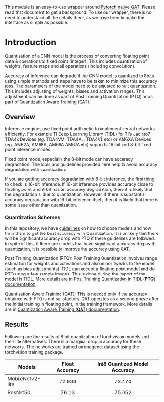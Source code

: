 
This module is an easy-to-use wrapper around [Pytorch native QAT](https://pytorch.org/docs/stable/quantization.html). Please read that document to get a background. To use our wrapper, there is no need to understand all the details there, as we have tried to make the interface as simple as possible.

# Introduction

Quantization of a CNN model is the process of converting floating point data & operations to fixed point (integer). This includes quantization of weights, feature maps and all operations (including convolution).

Accuracy of inference can degrade if the CNN model is quantized to 8bits using simple methods and steps have to be taken to minimize this accuracy loss. The parameters of the model need to be adjusted to suit quantization. This includes adjusting of weights, biases and activation ranges. This adjustment can be done as part of Post Training Quantization (PTQ) or as part of Quantization Aware Training (QAT).


## Overview
Inference engines use fixed point arithmetic to implement neural networks efficiently. For example TI Deep Learning Library (TIDL) for TI’s Jacinto7 TDA4x Devices (eg. TDA4VM, TDA4AL, TDA4VL etc) or AM6XA Devices (eg. AM62A, AM68A, AM69A AM67A etc) supports 16-bit and 8-bit fixed point inference modes.

Fixed point mode, especially the 8-bit mode can have accuracy degradation. The tools and guidelines provided here help to avoid accuracy degradation with quantization.

If you are getting accuracy degradation with 8-bit inference, the first thing to check is 16-bit inference. If 16-bit inference provides accuracy close to floating point and 8-bit has an accuracy degradation, there it is likely that the degradation si due to quantization. However, if there is substantial accuracy degradation with 16-bit inference itself, then it is likely that there is some issue other than quantization.

### Quantization Schemes
In this repository, we have  [guidelines](./docs/guidelines.md) on how to choose models and how train them to get the best accuracy with Quantization. It is unlikely that there will be significant accuracy drop with PTQ if these guidelines are followed. In spite of this, if there are models that have significant accuracy drop with quantization, it is possible to improve the accuracy using QAT.

Post Training Quantization (PTQ): Post Training Quantization involves range estimation for weights and activations and also minor tweaks to the model (such as bias adjustments). TIDL can accept a floating point model and do PTQ using a few sample images. This is done during the import of the model in TIDL. More details are in [Post Training Quantization in TIDL (**PTQ**) documentation](./docs/ptq.md).

Quantization Aware Training (QAT): This is needed only if the accuracy obtained with PTQ is not satisfactory. QAT operates as a second phase after the initial training in floating point, in the training framework. More details are in [Quantization Aware Training (**QAT**) documentation](./docs/qat.md).


## Results

Following are the results of 8 bit quantization of torchvision models and their lite alternatives. There is a marginal drop in accuracy for these networks. The networks are trained on imagenet dataset using the torchvision training package.

| Models        |  Float Accuracy          | Int8 Quantized Model Accuracy   |
| ------------- |:-------------:    | :-----:                |
| MobileNetv2-lite  | 72.938 | 72.476           |
| ResNet50     | 76.13         |   75.052    

